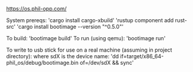 https://os.phil-opp.com/

System prereqs: 
  'cargo install cargo-xbuild'
  'rustup component add rust-src'
  'cargo install bootimage --version "^0.5.0"'
  
To build: 'bootimage build'
To run (using qemu): 'bootimage run'

To write to usb stick for use on a real machine (assuming in project directory):
    where sdX is the device name:
        'dd if=target/x86_64-phil_os/debug/bootimage.bin of=/dev/sdX && sync'
    
